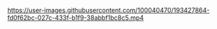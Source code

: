 

https://user-images.githubusercontent.com/100040470/193427864-fd0f62bc-027c-433f-b1f9-38abbf1bc8c5.mp4

